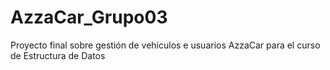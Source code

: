 # AzzaCar_Grupo03
Proyecto final sobre gestión de vehículos e usuarios AzzaCar para el curso de Estructura de Datos
